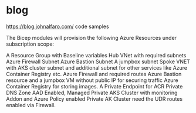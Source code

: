 # blog
https://blog.johnalfaro.com/ code samples

The Bicep modules will provision the following Azure Resources under subscription scope:

A Resource Group with Baseline variables
Hub VNet with required subnets
Azure Firewall Subnet
Azure Bastion Subnet
A jumpbox subnet
Spoke VNET with AKS cluster subnet and additional subnet for other services like Azure Container Registry etc.
Azure Firewall and required routes
Azure Bastion resource and a jumpbox VM without public IP for securing traffic
Azure Container Registry for storing images.
A Private Endpoint for ACR
Private DNS Zone
AAD Enabled, Managed Private AKS Cluster with monitoring Addon and Azure Policy enabled
Private AK Cluster need the UDR routes enabled via Firewall.

